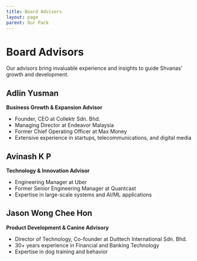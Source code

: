 ```yaml
---
title: Board Advisors
layout: page
parent: Our Pack
---
```


# Board Advisors

Our advisors bring invaluable experience and insights to guide Shvanas' growth and development.

## Adlin Yusman

**Business Growth & Expansion Advisor**

- Founder, CEO at Collektr Sdn. Bhd.
- Managing Director at Endeavor Malaysia
- Former Chief Operating Officer at Max Money
- Extensive experience in startups, telecommunications, and digital media

## Avinash K P

**Technology & Innovation Advisor**

- Engineering Manager at Uber
- Former Senior Engineering Manager at Quantcast
- Expertise in large-scale systems and AI/ML applications

## Jason Wong Chee Hon

**Product Development & Canine Advisory**

- Director of Technology, Co-founder at Duittech International Sdn. Bhd.
- 30+ years experience in Financial and Banking Technology
- Expertise in dog training and behavior
